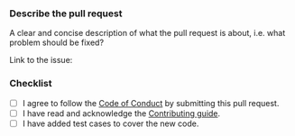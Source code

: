 ### Describe the pull request

A clear and concise description of what the pull request is about, i.e. what problem should be fixed? 

Link to the issue: <!-- paste the issue link here, or put "n/a" if not applicable -->

### Checklist

- [ ] I agree to follow the [Code of Conduct](https://go.dev/conduct) by submitting this pull request.
- [ ] I have read and acknowledge the [Contributing guide](https://github.com/flamego/flamego/blob/main/.github/contributing.md).
- [ ] I have added test cases to cover the new code.
